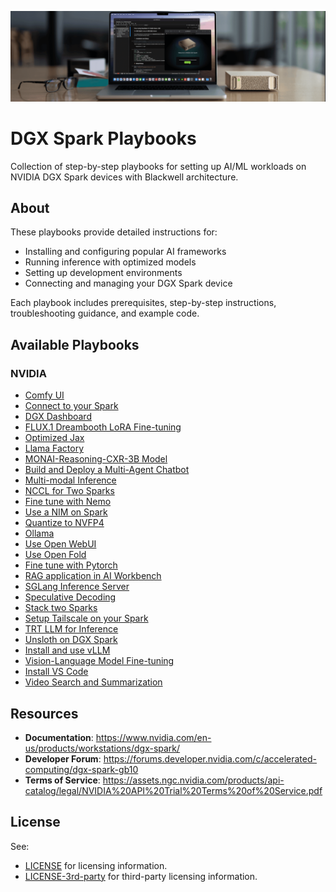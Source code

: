 
<p align="center">
  <img src="src/images/dgx-spark-banner.png" alt="NVIDIA DGX Spark"/>
</p>

# DGX Spark Playbooks

Collection of step-by-step playbooks for setting up AI/ML workloads on NVIDIA DGX Spark devices with Blackwell architecture.

## About

These playbooks provide detailed instructions for:
- Installing and configuring popular AI frameworks
- Running inference with optimized models
- Setting up development environments
- Connecting and managing your DGX Spark device

Each playbook includes prerequisites, step-by-step instructions, troubleshooting guidance, and example code.

## Available Playbooks

### NVIDIA

- [Comfy UI](nvidia/comfy-ui/)
- [Connect to your Spark](nvidia/connect-to-your-spark/)
- [DGX Dashboard](nvidia/dgx-dashboard/)
- [FLUX.1 Dreambooth LoRA Fine-tuning](nvidia/flux-finetuning/)
- [Optimized Jax](nvidia/jax/)
- [Llama Factory](nvidia/llama-factory/)
- [MONAI-Reasoning-CXR-3B Model](nvidia/monai-reasoning/)
- [Build and Deploy a Multi-Agent Chatbot](nvidia/multi-agent-chatbot/)
- [Multi-modal Inference](nvidia/multi-modal-inference/)
- [NCCL for Two Sparks](nvidia/nccl/)
- [Fine tune with Nemo](nvidia/nemo-fine-tune/)
- [Use a NIM on Spark](nvidia/nim-llm/)
- [Quantize to NVFP4](nvidia/nvfp4-quantization/)
- [Ollama](nvidia/ollama/)
- [Use Open WebUI](nvidia/open-webui/)
- [Use Open Fold](nvidia/protein-folding/)
- [Fine tune with Pytorch](nvidia/pytorch-fine-tune/)
- [RAG application in AI Workbench](nvidia/rag-ai-workbench/)
- [SGLang Inference Server](nvidia/sglang/)
- [Speculative Decoding](nvidia/speculative-decoding/)
- [Stack two Sparks](nvidia/stack-sparks/)
- [Setup Tailscale on your Spark](nvidia/tailscale/)
- [TRT LLM for Inference](nvidia/trt-llm/)
- [Unsloth on DGX Spark](nvidia/unsloth/)
- [Install and use vLLM](nvidia/vllm/)
- [Vision-Language Model Fine-tuning](nvidia/vlm-finetuning/)
- [Install VS Code](nvidia/vscode/)
- [Video Search and Summarization](nvidia/vss/)

## Resources

- **Documentation**: https://www.nvidia.com/en-us/products/workstations/dgx-spark/
- **Developer Forum**: https://forums.developer.nvidia.com/c/accelerated-computing/dgx-spark-gb10
- **Terms of Service**: https://assets.ngc.nvidia.com/products/api-catalog/legal/NVIDIA%20API%20Trial%20Terms%20of%20Service.pdf

## License

See:
- [LICENSE](LICENSE) for licensing information.
- [LICENSE-3rd-party](LICENSE-3rd-party) for third-party licensing information.